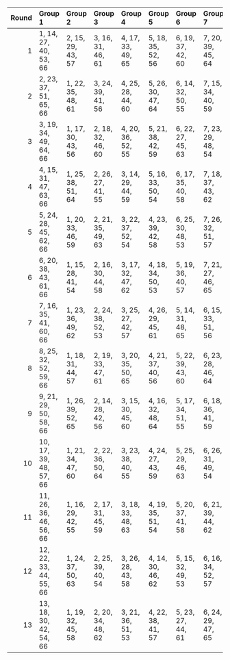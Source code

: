 |   Round | Group 1                | Group 2           | Group 3           | Group 4           | Group 5           | Group 6           | Group 7           | Group 8           | Group 9           | Group 10           | Group 11           | Group 12           | Group 13           |
|--------:|:-----------------------|:------------------|:------------------|:------------------|:------------------|:------------------|:------------------|:------------------|:------------------|:-------------------|:-------------------|:-------------------|:-------------------|
|       1 | 1, 14, 27, 40, 53, 66  | 2, 15, 29, 43, 57 | 3, 16, 31, 46, 61 | 4, 17, 33, 49, 65 | 5, 18, 35, 52, 56 | 6, 19, 37, 42, 60 | 7, 20, 39, 45, 64 | 8, 21, 28, 48, 55 | 9, 22, 30, 51, 59 | 10, 23, 32, 41, 63 | 11, 24, 34, 44, 54 | 12, 25, 36, 47, 58 | 13, 26, 38, 50, 62 |
|       2 | 2, 23, 37, 51, 65, 66  | 1, 22, 35, 48, 61 | 3, 24, 39, 41, 56 | 4, 25, 28, 44, 60 | 5, 26, 30, 47, 64 | 6, 14, 32, 50, 55 | 7, 15, 34, 40, 59 | 8, 16, 36, 43, 63 | 9, 17, 38, 46, 54 | 10, 18, 27, 49, 58 | 11, 19, 29, 52, 62 | 12, 20, 31, 42, 53 | 13, 21, 33, 45, 57 |
|       3 | 3, 19, 34, 49, 64, 66  | 1, 17, 30, 43, 56 | 2, 18, 32, 46, 60 | 4, 20, 36, 52, 55 | 5, 21, 38, 42, 59 | 6, 22, 27, 45, 63 | 7, 23, 29, 48, 54 | 8, 24, 31, 51, 58 | 9, 25, 33, 41, 62 | 10, 26, 35, 44, 53 | 11, 14, 37, 47, 57 | 12, 15, 39, 50, 61 | 13, 16, 28, 40, 65 |
|       4 | 4, 15, 31, 47, 63, 66  | 1, 25, 38, 51, 64 | 2, 26, 27, 41, 55 | 3, 14, 29, 44, 59 | 5, 16, 33, 50, 54 | 6, 17, 35, 40, 58 | 7, 18, 37, 43, 62 | 8, 19, 39, 46, 53 | 9, 20, 28, 49, 57 | 10, 21, 30, 52, 61 | 11, 22, 32, 42, 65 | 12, 23, 34, 45, 56 | 13, 24, 36, 48, 60 |
|       5 | 5, 24, 28, 45, 62, 66  | 1, 20, 33, 46, 59 | 2, 21, 35, 49, 63 | 3, 22, 37, 52, 54 | 4, 23, 39, 42, 58 | 6, 25, 30, 48, 53 | 7, 26, 32, 51, 57 | 8, 14, 34, 41, 61 | 9, 15, 36, 44, 65 | 10, 16, 38, 47, 56 | 11, 17, 27, 50, 60 | 12, 18, 29, 40, 64 | 13, 19, 31, 43, 55 |
|       6 | 6, 20, 38, 43, 61, 66  | 1, 15, 28, 41, 54 | 2, 16, 30, 44, 58 | 3, 17, 32, 47, 62 | 4, 18, 34, 50, 53 | 5, 19, 36, 40, 57 | 7, 21, 27, 46, 65 | 8, 22, 29, 49, 56 | 9, 23, 31, 52, 60 | 10, 24, 33, 42, 64 | 11, 25, 35, 45, 55 | 12, 26, 37, 48, 59 | 13, 14, 39, 51, 63 |
|       7 | 7, 16, 35, 41, 60, 66  | 1, 23, 36, 49, 62 | 2, 24, 38, 52, 53 | 3, 25, 27, 42, 57 | 4, 26, 29, 45, 61 | 5, 14, 31, 48, 65 | 6, 15, 33, 51, 56 | 8, 17, 37, 44, 64 | 9, 18, 39, 47, 55 | 10, 19, 28, 50, 59 | 11, 20, 30, 40, 63 | 12, 21, 32, 43, 54 | 13, 22, 34, 46, 58 |
|       8 | 8, 25, 32, 52, 59, 66  | 1, 18, 31, 44, 57 | 2, 19, 33, 47, 61 | 3, 20, 35, 50, 65 | 4, 21, 37, 40, 56 | 5, 22, 39, 43, 60 | 6, 23, 28, 46, 64 | 7, 24, 30, 49, 55 | 9, 26, 34, 42, 63 | 10, 14, 36, 45, 54 | 11, 15, 38, 48, 58 | 12, 16, 27, 51, 62 | 13, 17, 29, 41, 53 |
|       9 | 9, 21, 29, 50, 58, 66  | 1, 26, 39, 52, 65 | 2, 14, 28, 42, 56 | 3, 15, 30, 45, 60 | 4, 16, 32, 48, 64 | 5, 17, 34, 51, 55 | 6, 18, 36, 41, 59 | 7, 19, 38, 44, 63 | 8, 20, 27, 47, 54 | 10, 22, 31, 40, 62 | 11, 23, 33, 43, 53 | 12, 24, 35, 46, 57 | 13, 25, 37, 49, 61 |
|      10 | 10, 17, 39, 48, 57, 66 | 1, 21, 34, 47, 60 | 2, 22, 36, 50, 64 | 3, 23, 38, 40, 55 | 4, 24, 27, 43, 59 | 5, 25, 29, 46, 63 | 6, 26, 31, 49, 54 | 7, 14, 33, 52, 58 | 8, 15, 35, 42, 62 | 9, 16, 37, 45, 53  | 11, 18, 28, 51, 61 | 12, 19, 30, 41, 65 | 13, 20, 32, 44, 56 |
|      11 | 11, 26, 36, 46, 56, 66 | 1, 16, 29, 42, 55 | 2, 17, 31, 45, 59 | 3, 18, 33, 48, 63 | 4, 19, 35, 51, 54 | 5, 20, 37, 41, 58 | 6, 21, 39, 44, 62 | 7, 22, 28, 47, 53 | 8, 23, 30, 50, 57 | 9, 24, 32, 40, 61  | 10, 25, 34, 43, 65 | 12, 14, 38, 49, 60 | 13, 15, 27, 52, 64 |
|      12 | 12, 22, 33, 44, 55, 66 | 1, 24, 37, 50, 63 | 2, 25, 39, 40, 54 | 3, 26, 28, 43, 58 | 4, 14, 30, 46, 62 | 5, 15, 32, 49, 53 | 6, 16, 34, 52, 57 | 7, 17, 36, 42, 61 | 8, 18, 38, 45, 65 | 9, 19, 27, 48, 56  | 10, 20, 29, 51, 60 | 11, 21, 31, 41, 64 | 13, 23, 35, 47, 59 |
|      13 | 13, 18, 30, 42, 54, 66 | 1, 19, 32, 45, 58 | 2, 20, 34, 48, 62 | 3, 21, 36, 51, 53 | 4, 22, 38, 41, 57 | 5, 23, 27, 44, 61 | 6, 24, 29, 47, 65 | 7, 25, 31, 50, 56 | 8, 26, 33, 40, 60 | 9, 14, 35, 43, 64  | 10, 15, 37, 46, 55 | 11, 16, 39, 49, 59 | 12, 17, 28, 52, 63 |